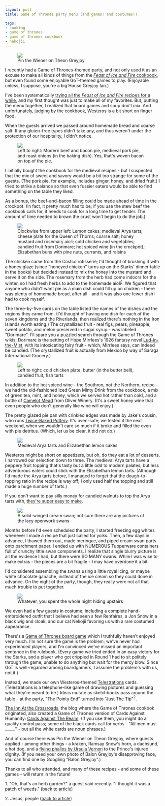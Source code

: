```yaml
---
layout: post
title: Game of Thrones party menu (and games! and costumes!)

tags:
- cooking
- game of thrones
- game of thrones cookbook
- nekojii
--- 
```


<figure class="blogpost-center">
<img src="/images/GoT party/pin the wiener on theon greyjoy.jpg">
<figcaption>Pin the Wiener on Theon Greyjoy</figcaption>
</figure>

I recently had a Game of Thrones-themed party, and not only used it as an 
excuse to make all kinds of things from the [*Feast of Ice and Fire* cookbook]( http://www.amazon.com/Feast-Ice-Fire-Official-Companion/dp/0345534492), 
but even found some enjoyable GoT-themed games to play.  (Enjoyable unless, I 
suppose, you're a big House Greyjoy fan.)

I've been systematically [trying all the *Feast of Ice and Fire* recipes for a 
while](/tag/game_of_thrones_cookbook.html), and my first
thought was just to make all of my favorites.  But, putting the menu 
together, I realized that board games and soup don't mix.  And 
unfortunately, judging by the cookbook, Westeros is a bit short on finger food.

When the guests arrived we passed around homemade bread and coarse salt. If 
any gluten-free types didn't take any, and thus weren't under the protection of
our hospitality, I didn't notice.  

<figure class="blogpost-center">
<img src="/images/GoT party/pies.jpg">
<figcaption>Left to right: Modern beef and bacon pie, medieval pork pie, and 
roast onions (in the baking dish).  Yes, that's woven bacon on top of the 
pie.</figcaption>
</figure>

I initially bought the cookbook for the medieval recipes - 
but I suspected that the mix of sweet and savory would be a bit too strange 
for some of the
guests.  (The pork pie, for example, includes ginger, honey, and dried fruit.) I
tried to strike a balance so that even fussier eaters would be able
to find something on the table they liked.

As a bonus, the beef-and-bacon filling could be made ahead of time in the crockpot.  (In fact, it pretty much has to be; if you use the stew beef the cookbook
calls for, it needs to cook for a long time to get tender.  The amount of time
needed to brown the crust won't  begin to do the job.)

<figure class="blogpost-center">
<img src="/images/GoT party/miscellaneous.jpg">
<figcaption>Clockwise from upper left: Lemon cakes; medieval Arya tarts; 
cheese plate for the Queen of Thorns; coarse salt; honey mustard and rosemary
aioli; cold chicken and vegetables; candied fruit from Dorimare; hot
spiced wine (in the crockpot); Elizabethan buns with pine nuts, currants, 
and raisins</figcaption>
</figure>

The chicken came from the  Costco rotisserie; I'd thought of brushing it with
a honey glaze (since "honeyed chicken" turns up on the Starks' dinner table
in the books) but decided instead to mix the honey into the mustard and serve
it on the side.  The rosemary from the herb had come indoors for the
winter, so I had fresh herbs to add to the homemade 
aioli<span id="1-source"><sup>[1](#1)</sup></span>.  We figured that anyone 
who didn't want pie as a main dish
could fill up on chicken - there was plenty of homemade bread, after all -
and it was also one fewer dish I had to cook myself.

The three-by-five cards on the table listed the names of the dishes and the
regions they came from.  (I'd thought of having one dish for each of the seven
kingdoms and the Riverlands, then realized there's nothing in the Iron Islands
worth eating.)  The crystallized fruit - real figs, pears, pineapple, sweet
potato, and melon preserved in sugar syrup -
was labeled "Dorimare".  I'll spare you a puzzled search through the Game
of Thrones wikis; Dorimare is the setting of Hope Mirrlees's 1926 fantasy 
novel [Lud-in-the-Mist](http://www.amazon.com/Lud-----Mist-Hope-Mirrlees/dp/1434442179/ref=sr_1_1?ie=UTF8&qid=1453772504&sr=8-1&keywords=lud+in+the+mist), with
its intoxicating fairy fruit - which, Mirrlees says, can indeed be 
candied.  (The crystallized fruit is actually from Mexico by way of Saraga 
International Grocery.)

<figure class="blogpost-center">
<img src="/images/GoT party/more food.jpg">
<figcaption>Left to right: cold chicken plate, butter (in the butter bell),
candied fruit, fish tarts</figcaption>
</figure>

In addition to the hot spiced wine - the Southron, not the Northern, recipe -
we had the old-fashioned Iced Green Minty Drink from the cookbook, a mix of
green tea, mint, and honey, which we served hot
rather than cold, and a bottle of [Camelot Mead](http://www.oliverwinery.com/index.cfm?method=storeproducts.showdrilldown&productid=565D8BC6-1CC4-FBB6-23C6-013703DB5D6A&isMarketingURL=1) from
Oliver Winery.  (It's a sweet honey wine that even people who don't generally
like wine will enjoy.)

The pretty glazed pie pan with crinkled edges was made by Jake's cousin, who 
runs [Twice-Baked 
Pottery](http://www.twicebakedpottery.com/).  It's oven-safe; we tested it
the next weekend, when we wouldn't care so much if it broke and filled the
oven with pie detritus.  (Which, let us be clear, it did not do.)

<figure class="blogpost-center">
<img src="/images/GoT party/fruit tarts lemon cakes.jpg" />
<figcaption>Medieval Arya tarts and Elizabethan lemon cakes</figcaption>
</figure>

Westeros might be short on appetizers, but oh, do they eat a lot of 
desserts.  I
narrowed our selection down to three.  The medieval Arya tarts have a 
peppery fruit topping
that's tasty but a little odd to modern palates, but less adventurous eaters 
could stick with the Elizabethan lemon tarts.  (Although I'd made the Arya tarts
before, I managed to forget that the dough-to-topping ratio in the recipe
is way off; I only used half the topping and still made a huge number of tarts.)

If you don't want to pay silly money for candied walnuts to top the Arya tarts
with, [they're super easy to make](http://www.marthastewart.com/318203/candied-walnuts).

<figure class="blogpost-center">
<img src="/images/GoT party/cream swan.jpg">
<figcaption>A solid-winged cream swan; not sure there are any pictures
of the lacy openwork swans</figcaption>
</figure>

Months before I'd even scheduled the party, I started freezing egg whites
whenever I made a recipe that just called for yolks.  Then, a few days in 
advance, I thawed
them out, made meringue, and piped cream swan parts onto parchment paper.  I 
ended up with NUMEROUS Tupperware containers full of crunchy little swan
components.  I realize that single blurry picture is all the evidence I had,
but there were SO MANY swans. While I was wise to make extras - the pieces
are a bit fragile - I may  have overdone it a bit.

I'd considered assembling the swans using a little royal icing, or maybe white
chocolate ganache, instead of the ice cream so they could done in
advance.  On the night of the party, though, they really were not all that
much trouble to put together.

<figure class="blogpost-center">
<img src="/images/GoT party/nekojii butterbumps.JPG">
<figcaption>Whatever, you spent the whole night hiding upstairs</figcaption>
</figure>

We even had a few guests in costume, including a complete hand-embroidered
outfit that I believe had seen a few Renfaires, a Jon Snow in a black wig
and cloak, and our cat Nekojii favoring us with a rare costumed appearance.

There's a [Game of Thrones board 
game](http://www.amazon.com/Game-Thrones-The-Board-Second-Edition/dp/1589947207) which
I truthfully haven't enjoyed very much.  I'm not sure the game is the problem;
we've never had experienced players, and I'm convinced we've missed an 
important sentence in the rulebook.  (Every game we tried ended in
an easy victory for the Starks, and a player who got crippled in Round 1 
had to sit politely through the game, unable to do anything but wait for the 
mercy blow.  Since GoT is well-regarded among boardgamers, I assume the problem's
with us, not it.)

Instead, we made our own Westeros-themed [Telestrations](http://www.amazon.com/Telestrations-8-Player-The-Original/dp/B001SN8GF4/ref=sr_1_1?s=toys-and-games&ie=UTF8&qid=1453780664&sr=1-1&keywords=telestrations) 
cards.  (Telestrations is a telephone-like game of drawing pictures and 
guessing what they're meant
to be.)  Ideas mutate as sketchbooks pass around the table - at the party, 
"The Pointy End" turned into "Just The Tip"<span id="2-source"><sup>[2](#2)</sup></span>.

[The Inn At the Crossroads](http://www.innatthecrossroads.com/), the blog where
the Game of Thrones cookbok originated, also created a Game of Thrones version
of Cards Against Humanity: [Cards Against The Realm](http://www.innatthecrossroads.com/wp-content/uploads/2014/05/Cards-Against-the-Realm.pdf).  (If you use them, you might do a quality control pass; some of the black cards 
call for verbs - "All men must _____" - but all the white cards are noun 
phrases.)

And of course there was Pin the Wiener on Theon Greyjoy, where guests
applied - among other things - a kraken, Ramsay Snow's horn, a dachsund, a hot dog, and a [flying phallos by Ursula 
Vernon]( http://www.redwombatstudio.com/gallery2/main.php?g2_itemId=640) to
the Prince's injured dignity.  (If you need your own photo of Balon Greyjoy's 
disapproving face, you can find one by Googling "Balon Greyjoy".)

Thanks to all who attended, and many of these recipes - and some of these 
games - will return in the future!


<span id="1" class="footnote">1. "Oh, that's an herb garden?" a guest said 
recently.  "I thought it was a patch of weeds." ([back to 
article](#1-source))</span>

<span id="2" class="footnote">2. Jesus, people ([back to 
article](#2-source))</span>

